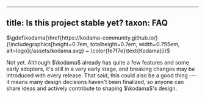 
---
title: Is this project stable yet?
taxon: FAQ
---

$\gdef\kodama{\href{https://kodama-community.github.io/}{\includegraphics[height=0.7em, totalheight=0.7em, width=0.755em, alt=logo]{/assets/kodama.svg} ~ \color{fe7f7e}\text{Kodama}}}$

Not yet. Although $\kodama$ already has quite a few features and some early adopters, it's still in a very early stage, and breaking changes may be introduced with every release. That said, this could also be a good thing --- it means many design decisions haven't been finalized, so anyone can share ideas and actively contribute to shaping $\kodama$'s design.
